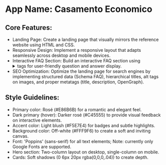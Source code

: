 # **App Name**: Casamento Economico

## Core Features:

- Landing Page: Create a landing page that visually mirrors the reference website using HTML and CSS.
- Responsive Design: Implement a responsive layout that adapts seamlessly across desktop and mobile devices.
- Interactive FAQ Section: Build an interactive FAQ section using <details> and <summary> tags for user-friendly question and answer display.
- SEO Optimization: Optimize the landing page for search engines by implementing structured data (Schema FAQ), hierarchical titles, alt tags on images, and proper metatags (title, description, OpenGraph).

## Style Guidelines:

- Primary color: Rosé (#E86B6B) for a romantic and elegant feel.
- Dark primary (hover): Darker rosé (#C45555) to provide visual feedback on interactive elements.
- Accent color: Light blush (#F5E7E4) for badges and subtle highlights.
- Background color: Off-white (#FFF9F6) to create a soft and inviting canvas.
- Font: 'Poppins' (sans-serif) for all text elements; Note: currently only Google Fonts are supported.
- Hero section: Two-column layout on desktop, single-column on mobile.
- Cards: Soft shadows (0 6px 20px rgba(0,0,0,.04)) to create depth.